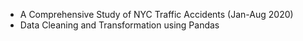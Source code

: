 * A Comprehensive Study of NYC Traffic Accidents (Jan-Aug 2020)
* Data Cleaning and Transformation using Pandas
